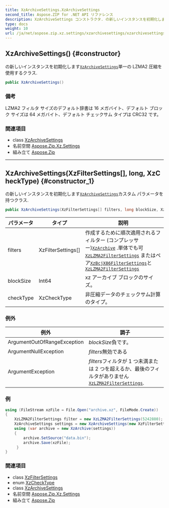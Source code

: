 ```yaml
---
title: XzArchiveSettings.XzArchiveSettings
second_title: Aspose.ZIP for .NET API リファレンス
description: XzArchiveSettings コンストラクタ. の新しいインスタンスを初期化しますXzArchiveSettings単一の LZMA2 圧縮を使用するクラス.
type: docs
weight: 10
url: /ja/net/aspose.zip.xz.settings/xzarchivesettings/xzarchivesettings/
---
```

## XzArchiveSettings() {#constructor}

の新しいインスタンスを初期化します[`XzArchiveSettings`](../)単一の LZMA2 圧縮を使用するクラス.

```csharp
public XzArchiveSettings()
```

### 備考

LZMA2 フィルタ サイズのデフォルト辞書は 16 メガバイト、デフォルト ブロック サイズは 64 メガバイト、デフォルト チェックサム タイプは CRC32 です。

### 関連項目

* class [XzArchiveSettings](../)
* 名前空間 [Aspose.Zip.Xz.Settings](../../xzarchivesettings/)
* 組み立て [Aspose.Zip](../../../)

---

## XzArchiveSettings(XzFilterSettings[], long, XzCheckType) {#constructor_1}

の新しいインスタンスを初期化します[`XzArchiveSettings`](../)カスタム パラメータを持つクラス.

```csharp
public XzArchiveSettings(XzFilterSettings[] filters, long blockSize, XzCheckType checkType)
```

| パラメータ | タイプ | 説明 |
| --- | --- | --- |
| filters | XzFilterSettings[] | 作成するために順次適用されるフィルター (コンプレッサー)[`XzArchive`](../../../aspose.zip.xz/xzarchive/) .単体でも可[`XzLZMA2FilterSettings`](../../xzlzma2filtersettings/) またはペア[`XzBcjX86FilterSettings`](../../xzbcjx86filtersettings/)と[`XzLZMA2FilterSettings`](../../xzlzma2filtersettings/) |
| blockSize | Int64 | xz アーカイブ ブロックのサイズ。 |
| checkType | XzCheckType | 非圧縮データのチェックサム計算のタイプ。 |

### 例外

| 例外 | 調子 |
| --- | --- |
| ArgumentOutOfRangeException | *blockSize*負です。 |
| ArgumentNullException | *filters*無効である |
| ArgumentException | *filters*フィルタが 1 つ未満または 2 つを超えるか、最後のフィルタがありません[`XzLZMA2FilterSettings`](../../xzlzma2filtersettings/). |

### 例

```csharp
using (FileStream xzFile = File.Open("archive.xz", FileMode.Create))
{
    XzLZMA2FilterSettings filter = new XzLZMA2FilterSettings(5242880);
    XzArchiveSettings settings = new XzArchiveSettings(new XzFilterSettings[] {filter}, 10485760, XzCheckType.Crc32);
    using (var archive = new XzArchive(settings))
    {
        archive.SetSource("data.bin");
        archive.Save(xzFile);
     }
}
```

### 関連項目

* class [XzFilterSettings](../../xzfiltersettings/)
* enum [XzCheckType](../../xzchecktype/)
* class [XzArchiveSettings](../)
* 名前空間 [Aspose.Zip.Xz.Settings](../../xzarchivesettings/)
* 組み立て [Aspose.Zip](../../../)


